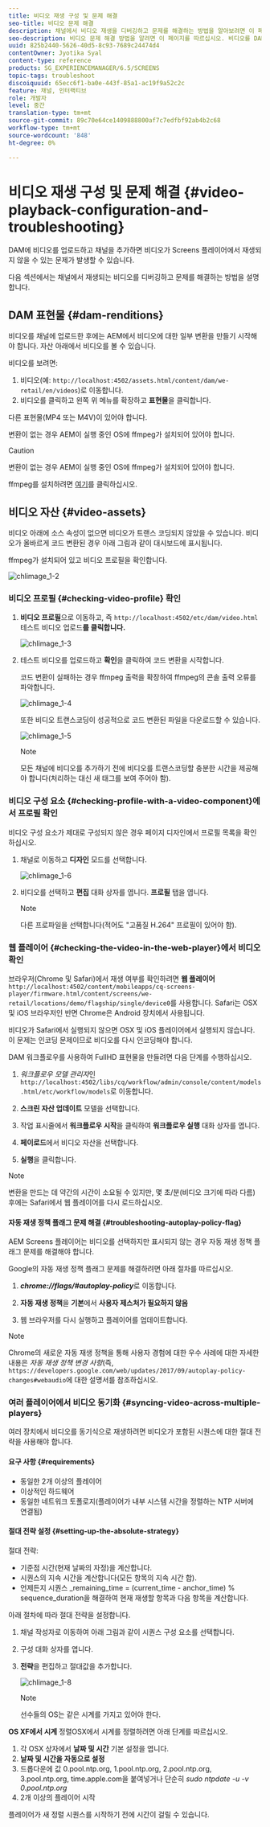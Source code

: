 ```yaml
---
title: 비디오 재생 구성 및 문제 해결
seo-title: 비디오 문제 해결
description: 채널에서 비디오 재생을 디버깅하고 문제를 해결하는 방법을 알아보려면 이 페이지를 따르십시오.
seo-description: 비디오 문제 해결 방법을 알려면 이 페이지를 따르십시오. 비디오를 DAM에 업로드하고 채널을 추가할 때 Screens 플레이어에서 비디오가 재생되지 않을 수 있는 문제가 발생할 수 있으며 이 섹션에서는 채널에서 재생되는 비디오를 디버깅하고 문제를 해결하는 방법을 설명합니다.
uuid: 825b2440-5626-40d5-8c93-7689c24474d4
contentOwner: Jyotika Syal
content-type: reference
products: SG_EXPERIENCEMANAGER/6.5/SCREENS
topic-tags: troubleshoot
discoiquuid: 65ecc6f1-ba0e-443f-85a1-ac19f9a52c2c
feature: 채널, 인터랙티브
role: 개발자
level: 중간
translation-type: tm+mt
source-git-commit: 89c70e64ce1409888800af7c7edfbf92ab4b2c68
workflow-type: tm+mt
source-wordcount: '848'
ht-degree: 0%

---
```



# 비디오 재생 구성 및 문제 해결 {#video-playback-configuration-and-troubleshooting}

DAM에 비디오를 업로드하고 채널을 추가하면 비디오가 Screens 플레이어에서 재생되지 않을 수 있는 문제가 발생할 수 있습니다.

다음 섹션에서는 채널에서 재생되는 비디오를 디버깅하고 문제를 해결하는 방법을 설명합니다.

## DAM 표현물 {#dam-renditions}

비디오를 채널에 업로드한 후에는 AEM에서 비디오에 대한 일부 변환을 만들기 시작해야 합니다. 자산 아래에서 비디오를 볼 수 있습니다.

비디오를 보려면:

1. 비디오(예: `http://localhost:4502/assets.html/content/dam/we-retail/en/videos`)로 이동합니다.
1. 비디오를 클릭하고 왼쪽 위 메뉴를 확장하고 **표현물**&#x200B;을 클릭합니다.

다른 표현물(MP4 또는 M4V)이 있어야 합니다.

변환이 없는 경우 AEM이 실행 중인 OS에 ffmpeg가 설치되어 있어야 합니다.

>[!CAUTION]
>
>변환이 없는 경우 AEM이 실행 중인 OS에 ffmpeg가 설치되어 있어야 합니다.
>
>ffmpeg를 설치하려면 [여기](https://www.ffmpeg.org/download.html)를 클릭하십시오.

## 비디오 자산 {#video-assets}

비디오 아래에 소스 속성이 없으면 비디오가 트랜스 코딩되지 않았을 수 있습니다. 비디오가 올바르게 코드 변환된 경우 아래 그림과 같이 대시보드에 표시됩니다.

ffmpeg가 설치되어 있고 비디오 프로필을 확인합니다.

![chlimage_1-2](assets/chlimage_1-2.png)

### 비디오 프로필 {#checking-video-profile} 확인

1. **비디오 프로필**&#x200B;으로 이동하고, 즉 `http://localhost:4502/etc/dam/video.html`테스트 비디오 업로드&#x200B;**를 클릭합니다.**

   ![chlimage_1-3](assets/chlimage_1-3.png)

1. 테스트 비디오를 업로드하고 **확인**&#x200B;을 클릭하여 코드 변환을 시작합니다.

   코드 변환이 실패하는 경우 ffmpeg 출력을 확장하여 ffmpeg의 콘솔 출력 오류를 파악합니다.

   ![chlimage_1-4](assets/chlimage_1-4.png)

   또한 비디오 트랜스코딩이 성공적으로 코드 변환된 파일을 다운로드할 수 있습니다.

   ![chlimage_1-5](assets/chlimage_1-5.png)

   >[!NOTE]
   >
   >모든 채널에 비디오를 추가하기 전에 비디오를 트랜스코딩할 충분한 시간을 제공해야 합니다(처리하는 대신 새 태그를 보여 주어야 함).

### 비디오 구성 요소 {#checking-profile-with-a-video-component}에서 프로필 확인

비디오 구성 요소가 제대로 구성되지 않은 경우 페이지 디자인에서 프로필 목록을 확인하십시오.

1. 채널로 이동하고 **디자인** 모드를 선택합니다.

   ![chlimage_1-6](assets/chlimage_1-6.png)

1. 비디오를 선택하고 **편집** 대화 상자를 엽니다. **프로필** 탭을 엽니다.

   >[!NOTE]
   >다른 프로파일을 선택합니다(적어도 &quot;고품질 H.264&quot; 프로필이 있어야 함).

### 웹 플레이어 {#checking-the-video-in-the-web-player}에서 비디오 확인

브라우저(Chrome 및 Safari)에서 재생 여부를 확인하려면 **웹 플레이어** `http://localhost:4502/content/mobileapps/cq-screens-player/firmware.html/content/screens/we-retail/locations/demo/flagship/single/device0`를 사용합니다. Safari는 OSX 및 iOS 브라우저인 반면 Chrome은 Android 장치에서 사용됩니다.

비디오가 Safari에서 실행되지 않으면 OSX 및 iOS 플레이어에서 실행되지 않습니다. 이 문제는 인코딩 문제이므로 비디오를 다시 인코딩해야 합니다.

DAM 워크플로우를 사용하여 FullHD 표현물을 만들려면 다음 단계를 수행하십시오.

1. *워크플로우 모델 관리자*&#x200B;인 `http://localhost:4502/libs/cq/workflow/admin/console/content/models.html/etc/workflow/models`로 이동합니다.
1. **스크린 자산 업데이트** 모델을 선택합니다.
1. 작업 표시줄에서 **워크플로우 시작**&#x200B;을 클릭하여 **워크플로우 실행** 대화 상자를 엽니다.

1. **페이로드**&#x200B;에서 비디오 자산을 선택합니다.
1. **실행**&#x200B;을 클릭합니다.

>[!NOTE]
>
>변환을 만드는 데 약간의 시간이 소요될 수 있지만, 몇 초/분(비디오 크기에 따라 다름) 후에는 Safari에서 웹 플레이어를 다시 로드하십시오.

#### 자동 재생 정책 플래그 문제 해결 {#troubleshooting-autoplay-policy-flag}

AEM Screens 플레이어는 비디오를 선택하지만 표시되지 않는 경우 자동 재생 정책 플래그 문제를 해결해야 합니다.

Google의 자동 재생 정책 플래그 문제를 해결하려면 아래 절차를 따르십시오.

1. ***chrome://flags/#autoplay-policy***&#x200B;로 이동합니다.
1. **자동 재생 정책**&#x200B;을 **기본**&#x200B;에서 **사용자 제스처가 필요하지 않음**

1. 웹 브라우저를 다시 실행하고 플레이어를 업데이트합니다.

>[!NOTE]
>
>Chrome의 새로운 자동 재생 정책을 통해 사용자 경험에 대한 우수 사례에 대한 자세한 내용은 *자동 재생 정책 변경 사항*(즉, `https://developers.google.com/web/updates/2017/09/autoplay-policy-changes#webaudio`에 대한 설명서를 참조하십시오.

### 여러 플레이어에서 비디오 동기화 {#syncing-video-across-multiple-players}

여러 장치에서 비디오를 동기식으로 재생하려면 비디오가 포함된 시퀀스에 대한 절대 전략을 사용해야 합니다.

#### 요구 사항 {#requirements}

* 동일한 2개 이상의 플레이어
* 이상적인 하드웨어
* 동일한 네트워크 토폴로지(플레이어가 내부 시스템 시간을 정렬하는 NTP 서버에 연결됨)

#### 절대 전략 설정 {#setting-up-the-absolute-strategy}

절대 전략:

* 기준점 시간(현재 날짜의 자정)을 계산합니다.
* 시퀀스의 지속 시간을 계산합니다(모든 항목의 지속 시간 합).
* 언제든지 시퀀스 _remaining_time = (current_time - anchor_time) % sequence_duration을 해결하여 현재 재생할 항목과 다음 항목을 계산합니다.

아래 절차에 따라 절대 전략을 설정합니다.

1. 채널 작성자로 이동하여 아래 그림과 같이 시퀀스 구성 요소를 선택합니다.
1. 구성 대화 상자를 엽니다.
1. **전략**&#x200B;을 편집하고 절대값을 추가합니다.

   ![chlimage_1-8](assets/chlimage_1-8.png)

   >[!NOTE]
   >선수들의 OS는 같은 시계를 가지고 있어야 한다.

**OS XF에서 시계** 정렬OSX에서 시계를 정렬하려면 아래 단계를 따르십시오.

1. 각 OSX 상자에서 **날짜 및 시간** 기본 설정을 엽니다.
1. **날짜 및 시간을 자동으로 설정**
1. 드롭다운에 값 0.pool.ntp.org, 1.pool.ntp.org, 2.pool.ntp.org, 3.pool.ntp.org, time.apple.com을 붙여넣거나 단순히 *sudo ntpdate -u -v 0.pool.ntp.org*
1. 2개 이상의 플레이어 시작

플레이어가 새 정렬 시퀀스를 시작하기 전에 시간이 걸릴 수 있습니다.

